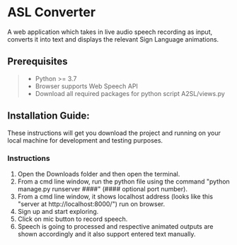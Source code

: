 # ASL Converter
A web application which takes in live audio speech recording as input, converts it into text and displays the relevant Sign Language animations.

## Prerequisites

>- Python >= 3.7
>- Browser supports Web Speech API
>- Download all required packages for python script A2SL/views.py


## Installation Guide:

These instructions will get you download the project and running on your local machine for development and testing purposes.


### Instructions

1. Open the Downloads folder and then open the terminal.
2. From a cmd line window, run the python file using the command "python manage.py runserver ####" (#### optional port number).
3. From a cmd line window, it shows localhost address (looks like this "server at http://localhost:8000/") run on browser.
4. Sign up and start exploring.
5. Click on mic button to record speech.
6. Speech is going to processed and respective animated outputs are shown accordingly and it also support entered text manually.



